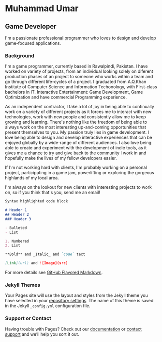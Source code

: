 # Muhammad Umar

## Game Developer

I'm a passionate professional programmer who loves to design and develop game-focused applications.

### Background

I'm a game programmer, currently based in Rawalpindi, Pakistan. I have worked on variety of projects, from an individual looking solely on diferent production phases of an project to someone who works within a team and go through different life-cycles of a project. I graduated from A.Q.Khan Institute of Computer Science and Information Techonology, with First-class bachelors in IT. Interactive Entertainment: Game Development, Game Optimization and have commercial Programming experience.

As an independent contractor, I take a lot of joy in being able to continually work on a variety of different projects as it forces me to interact with new technologies, work with new people and consistently allow me to keep growing and learning. There's nothing like the freedom of being able to always work on the most interesting up-and-coming opportunities that present themselves to you. My passion truly lies in game development. I love being able to design and develop interactive experiences that can be enjoyed globally by a wide-range of different audiences. I also love being able to create and experiment with the development of indie tools, as it gives me a chance to try and give back to the community I work in and hopefully make the lives of my fellow developers easier.

If I'm not working hard with clients, I'm probably working on a personal project, participating in a game jam, powerlifting or exploring the gorgeous highlands of my local area.

I'm always on the lookout for new clients with interesting projects to work on, so if you think that's you, send me an email!

```markdown
Syntax highlighted code block

# Header 1
## Header 2
### Header 3

- Bulleted
- List

1. Numbered
2. List

**Bold** and _Italic_ and `Code` text

[Link](url) and ![Image](src)
```

For more details see [GitHub Flavored Markdown](https://guides.github.com/features/mastering-markdown/).

### Jekyll Themes

Your Pages site will use the layout and styles from the Jekyll theme you have selected in your [repository settings](https://github.com/iAmUmar/Portfolio/settings). The name of this theme is saved in the Jekyll `_config.yml` configuration file.

### Support or Contact

Having trouble with Pages? Check out our [documentation](https://docs.github.com/categories/github-pages-basics/) or [contact support](https://support.github.com/contact) and we’ll help you sort it out.

